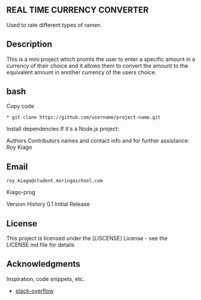 ## REAL TIME CURRENCY CONVERTER
Used to rate different types of ramen.

## Description
This is a mini project which promts the user to enter a specific amount in a currency of their choice and it allows them to convert the amount to the equivalent amount in another currency of the users choice.

## bash
Copy code
```
* git clone https://github.com/username/project-name.git
```
Install dependencies If it's a Node.js project:



Authors
Contributors names and contact info and for further assistance:
Roy Kiago
## Email
```roy.kiago@student.moringaschool.com```


Kiago-prog

Version History
0.1
Initial Release

## License

This project is licensed under the [LISCENSE] License - see the LICENSE.md file for details

## Acknowledgments

Inspiration, code snippets, etc.
* [stack-overflow](https://stackoverflow.com/questions/68304435/currency-converter-not-working-properly-javascript)